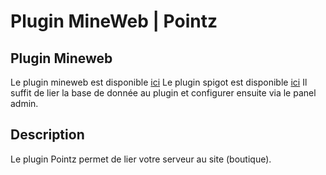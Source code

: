 # Plugin MineWeb | Pointz


## Plugin Mineweb

Le plugin mineweb est disponible [ici](https://github.com/MineWeb/Plugin-Pointz)
Le plugin spigot est disponible [ici](https://www.spigotmc.org/resources/pointz-mineweb-cms.62187/)
Il suffit de lier la base de donnée au plugin et configurer ensuite via le panel admin.

## Description
Le plugin Pointz permet de lier votre serveur au site (boutique).
